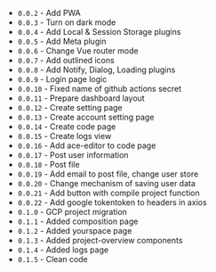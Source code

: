 - `0.0.2` - Add PWA
- `0.0.3` - Turn on dark mode
- `0.0.4` - Add Local & Session Storage plugins
- `0.0.5` - Add Meta plugin
- `0.0.6` - Change Vue router mode
- `0.0.7` - Add outlined icons
- `0.0.8` - Add Notify, Dialog, Loading plugins
- `0.0.9` - Login page logic
- `0.0.10` - Fixed name of github actions secret
- `0.0.11` - Prepare dashboard layout
- `0.0.12` - Create setting page
- `0.0.13` - Create account setting page
- `0.0.14` - Create code page
- `0.0.15` - Create logs view
- `0.0.16` - Add ace-editor to code page
- `0.0.17` - Post user information
- `0.0.18` - Post file
- `0.0.19` - Add email to post file, change user store
- `0.0.20` - Change mechanism of saving user data
- `0.0.21` - Add button with compile project function
- `0.0.22` - Add google tokentoken to headers in axios
- `0.1.0` - GCP project migration
- `0.1.1` - Added composition page
- `0.1.2` - Added yourspace page
- `0.1.3` - Added project-overview components
- `0.1.4` - Added logs page
- `0.1.5` - Clean code
